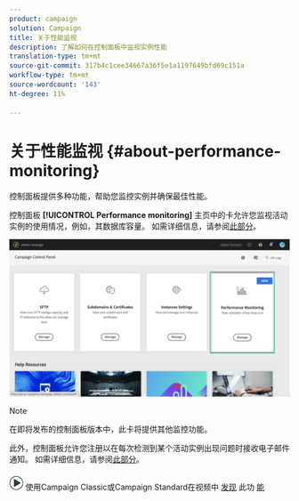 ```yaml
---
product: campaign
solution: Campaign
title: 关于性能监视
description: 了解如何在控制面板中监视实例性能
translation-type: tm+mt
source-git-commit: 317b4c1cee34667a36f5e1a1197649bfd69c151a
workflow-type: tm+mt
source-wordcount: '143'
ht-degree: 11%

---
```



# 关于性能监视 {#about-performance-monitoring}

控制面板提供多种功能，帮助您监控实例并确保最佳性能。

控制面板 **[!UICONTROL Performance monitoring]** 主页中的卡允许您监视活动实例的使用情况，例如，其数据库容量。 如需详细信息，请参阅[此部分](../../performance-monitoring/using/database-monitoring.md)。

![](assets/performance_card.png)

>[!NOTE]
>
>在即将发布的控制面板版本中，此卡将提供其他监控功能。

此外，控制面板允许您注册以在每次检测到某个活动实例出现问题时接收电子邮件通知。 如需详细信息，请参阅[此部分](../../performance-monitoring/using/email-alerting.md)。

![](assets/do-not-localize/how-to-video.png) 使用Campaign Classic或Campaign Standard在视频中 [发现](https://experienceleague.adobe.com/docs/campaign-classic-learn/control-panel/performance-monitoring/monitoring-databases.html?lang=en#performance-monitoring) 此功 [能](https://experienceleague.adobe.com/docs/campaign-standard-learn/control-panel/performance-monitoring/monitoring-databases.html?lang=en#performance-monitoring)
